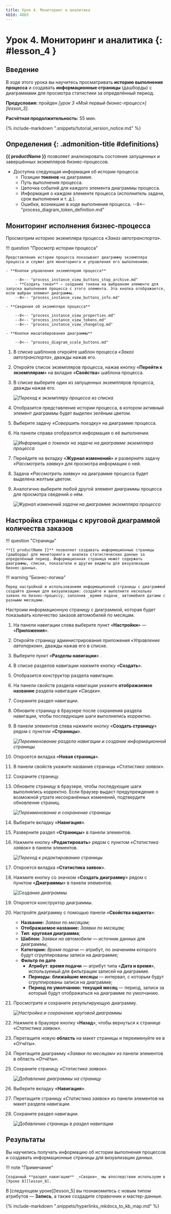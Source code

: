 ```yaml
---
title: Урок 4. Мониторинг и аналитика
kbId: 4865
---
```


# Урок 4. Мониторинг и аналитика {: #lesson_4 }

## Введение

В ходе этого урока вы научитесь просматривать **историю выполнения процесса** и создавать **информационные страницы** (дашборды) с диаграммами для просмотра статистики за определённый период.

**Предусловия:** пройден _[урок 3 «Мой первый бизнес-процесс»][lesson_3]_.

**Расчётная продолжительность:** 55 мин.

{% include-markdown ".snippets/tutorial_version_notice.md" %}

<div class="admonition question" markdown="block">

## Определения {: .admonition-title #definitions}

**{{ productName }}** позволяет анализировать состояние запущенных и завершённых экземпляров бизнес-процессов.

- Доступна следующая информация об истории процесса:
    - Позиции **токенов** на диаграмме.
    - Путь выполнения процесса.
    - Цепочка событий для каждого элемента диаграммы процесса.
    - Информация о каждом элементе процесса (исполнитель задачи, срок выполнения и т. д.).
    - Ошибки, возникшие в ходе выполнения процесса.
--8<-- "process_diagram_token_definition.md"

</div>

## Мониторинг исполнения бизнес-процесса

Просмотрим историю экземпляра процесса _«Заказ автотранспорта»_.

!!! question "Просмотр истории процесса"

    Представление истории процесса показывает диаграмму экземпляра процесса и служит для мониторинга и управления его выполнением.

    - **Кнопки управления экземпляром процесса**

        --8<-- "process_instance_view_buttons_stop_archive.md"
        - **Создать токен** — создание токена на выбранном элементе для запуска выполнения процесса с этого элемента. Эта кнопка отображается, если выбран элемент диаграммы.
        --8<-- "process_instance_view_buttons_info.md"

    - **Сведения об экземпляре процесса**

        --8<-- "process_instance_view_properties.md"
        --8<-- "process_instance_view_tokens.md"
        --8<-- "process_instance_view_changelog.md"

    - **Кнопки масштабирования диаграммы**

        --8<-- "process_diagram_scale_buttons.md"

1. В списке шаблонов откройте шаблон процесса _«Заказ автотранспорта»_, дважды нажав его.
2. Откройте список экземпляров процесса, нажав кнопку «**Перейти к экземплярам**» на вкладке «**Свойства**» шаблона процесса.
3. В списке выберите один из запущенных экземпляров процесса, дважды нажав его.

    _![Переход к экземпляру процесса из списка](img/lesson_4_process_instance_list.png)_

4. Отобразится представление истории процесса, в котором активный элемент диаграммы будет выделен зелёным цветом.
5. Выберите задачу _«Совершить поездку»_ на диаграмме процесса.
6. На панели справа отобразится информация о её выполнении.

    _![Информация о токенах на задаче на диаграмме экземпляра процесса](img/lesson_4_process_instance_tokens.png)_

7. Перейдите на вкладку «**Журнал изменений**» и разверните задачу _«Рассмотреть заявку»_ для просмотра информации о ней.
8. Задача _«Рассмотреть заявку»_ на диаграмме процесса будет выделена желтым цветом.
9. Аналогично выберите любой другой элемент диаграммы процесса для просмотра сведений о нём.

    _![Журнал изменений задачи на диаграмме экземпляра процесса](img/lesson_4_process_instance_changelog.png)_

## Настройка страницы с круговой диаграммой количества заказов

!!! question "Страницы"

    **{{ productName }}** позволяет создавать информационные страницы (дашборды) для мониторинга и анализа статистических данных за определённый период. Информационная страница может содержать диаграммы, списки, показатели и другие виджеты для визуализации бизнес-данных.

!!! warning "Бизнес-логика"

    Перед настройкой и использованием информационной страницы с диаграммой создайте данные для визуализации: создайте и выполните несколько заявок по бизнес-процессу, заполнив _время подачи_ автомобиля датами с разными месяцами.

Настроим информационную страницу с диаграммой, которая будет показывать количество заказов автомобилей по месяцам.

1. На панели навигации слева выберите пункт «**Настройки**» — «**Приложения**».
2. Откройте страницу администрирования приложения _«Управление автопарком»_, дважды нажав его в списке.
3. Выберите пункт «**Разделы навигации**» <i class="fa-light fa-list-dropdown"></i>.
4. В списке разделов навигации нажмите кнопку «**Создать**».
5. Отобразится конструктор раздела навигации.
6. На панели свойств раздела навигации укажите **отображаемое название** раздела навигации _«Сводки»_.
7. Сохраните раздел навигации.
8. Обновите страницу в браузере после сохранения раздела навигации, чтобы последующие шаги выполнялись корректно.
9. В панели элементов слева нажмите кнопку «**Создать страницу**» <i class="fa-light fa-plus"></i> рядом с пунктом «**Страницы**».

    _![Переименование раздела навигации и создание информационной страницы](img/lesson_4_navigation_section_rename.png)_

10. Откроется вкладка «**Новая страница**».
11. В панели свойств укажите название страницы _«Статистика заявок»_.
12. Сохраните страницу.
13. Обновите страницу в браузере, чтобы последующие шаги выполнялись корректно. Если браузер выдаст предупреждение о возможной утрате несохранённых изменений, подтвердите обновление страниц.

    _![Переименование и сохранение страницы](img/lesson_4_page_rename.png)_

14. Выберите вкладку «**Навигация**».
15. Разверните раздел «**Страницы**» в панели элементов.
16. Нажмите кнопку «**Редактировать**» <i class="fa-light fa-pencil"></i> рядом с пунктом _«Статистика заявок»_ в панели элементов.

    _![Переход к редактированию страницы](img/lesson_4_page_edit.png)_

17. Откроется вкладка «**Статистика заявок**».
18. Нажмите кнопку со значком «**Создать диаграмму**» <i class="fa-light fa-plus"></i> рядом с пунктом «**Диаграммы**» в панели элементов.

    _![Создание диаграммы](img/lesson_4_chart_create.png)_

19. Откроется конструктор диаграммы.
20. Настройте диаграмму с помощью панели «**Свойства виджета**»:

    - **Название:** _Заявки по месяцам;_
    - **Отображаемое название:** _Заявки по месяцам;_
    - **Тип**: **круговая диаграмма**;
    - **Шаблон:** _Заявки на автомобили_ — источник данных для диаграммы;
    - **Категории:** _Время подачи_ — атрибут, по значениям которого будут сгруппированы записи на диаграмме;
    - **Фильтр по дате**
        - **Атрибут**: **время подачи** —  атрибут типа «**Дата и время**», используемый для фильтрации записей на диаграмме.
        - **Периоды:** **ближайшие месяцы** — интервал, с которым будут сгруппированы записи на диаграмме;
        - **Период по умолчанию:** **текущий месяц** — период, записи за который будут отображаться на диаграмме по умолчанию.

21. Просмотрите и сохраните результирующую диаграмму.

    _![Настройка и сохранение круговой диаграммы](img/lesson_4_piechart_configure.png)_

22. Нажмите в браузере кнопку «**Назад**», чтобы вернуться к странице _«Статистика заявок»_.
23. Перетащите новую **область** на макет страницы и переименуйте ее в _«Отчёты»_.
24. Перетащите диаграмму _«Заявки по месяцам»_ из панели элементов в область _«Отчёты»_.
25. Сохраните страницу _«Статистика заявок»_.

    _![Добавление диаграммы на страницу](img/lesson_4_page_chart_configure.png)_

26. Выберите вкладку «**Навигация**».
27. Перетащите страницу _«Статистика заявок»_ из панели элементов на макет раздела навигации.
28. Сохраните раздел навигации.

    _![Добавление страницы в раздел навигации](img/lesson_4_navigation_section_page_add.png)_

## Результаты

Вы научились получать информацию об истории выполнения процессов и создавать информационные страницы для визуализации данных.

!!! note "Примечание"

    Созданный **раздел навигации** _«Сводки»_ мы впоследствии используем в [Уроке 8][lesson_8].

В [следующем уроке][lesson_5] вы познакомитесь с новым типом атрибутов — **Запись**, а также создадите справочник и мастер-данные.

{% include-markdown ".snippets/hyperlinks_mkdocs_to_kb_map.md" %}
